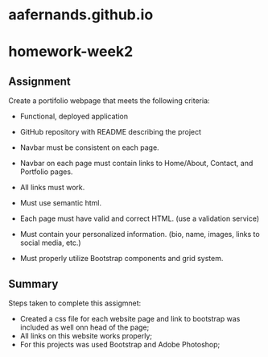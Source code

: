 # aafernands.github.io
# homework-week2

## Assignment
Create a portifolio webpage that meets the following criteria: 

* Functional, deployed application

* GitHub repository with README describing the project

* Navbar must be consistent on each page.

* Navbar on each page must contain links to Home/About, Contact, and Portfolio pages.

* All links must work.

* Must use semantic html.

* Each page must have valid and correct HTML. (use a validation service)

* Must contain your personalized information. (bio, name, images, links to social media, etc.)

* Must properly utilize Bootstrap components and grid system.

## Summary

Steps taken to complete this assigmnet:

* Created a css file for each website page and link to bootstrap was included as well onn head of the page;
* All links on this website works properly;
* For this projects was used Bootstrap and Adobe Photoshop;
